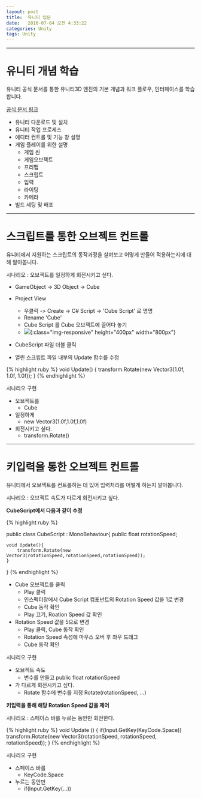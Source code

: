 ```yaml
---
layout: post
title:  유니티 입문
date:   2016-07-04 오전 4:33:22
categories: Unity
tags: Unity
---
```



* * *

# 유니티 개념 학습
유니티 공식 문서를 통한 유니티3D 엔진의 기본 개념과 워크 플로우, 인터페이스를 학습합니다.

[공식 문서 링크](http://unity3d.com/kr/learn/tutorials/topics/virtual-reality)

- 유니티 다운로드 및 설치
- 유니티 작업 프로세스
- 에디터 컨트롤 및 기능 창 설명
- 게임 플레이를 위한 설명
	- 게임 씬
	- 게임오브젝트
	- 프리팹
	- 스크립트
	- 입력
	- 라이팅
	- 카메라
- 빌드 세팅 및 배포


- - -



# 스크립트를 통한 오브젝트 컨트롤
유니티에서 지원하는 스크립트의 동작과정을 살펴보고 어떻게 만들어 적용하는지에 대해 알아봅니다.

시나리오 : 오브젝트를 일정하게 회전시키고 싶다.

- GameObject -> 3D Object -> Cube
- Project View
	- 우클릭 -> Create -> C# Script -> 'Cube Script' 로 명명
	- Rename 'Cube'
	- Cube Script 를 Cube 오브젝트에 끌어다 놓기
	- ![]({{site.url}}/downloads/aaa.png ){:class="img-responsive" height="400px" width="800px"}

- CubeScript 파일 더블 클릭
- 열린 스크립트 파일 내부의 Update 함수를 수정

{% highlight ruby %}
void Update()
{
	transform.Rotate(new Vector3(1.0f, 1.0f, 1.0f));
}
{% endhighlight %}

시나리오 구현

- 오브젝트를
	- Cube
- 일정하게
	- new Vector3(1.0f,1.0f,1.0f)
- 회전시키고 싶다. 
	- transform.Rotate()

- - - 

# 키입력을 통한 오브젝트 컨트롤
유니티에서 오브젝트를 컨트롤하는 데 있어 입력처리를 어떻게 하는지 알아봅니다.  

시나리오 : 오브젝트 속도가 다르게 회전시키고 싶다.

**CubeScript에서 다음과 같이 수정**

{% highlight ruby %}

public class CubeScript : MonoBehaviour{
	public float rotationSpeed;

	void Update(){
		transform.Rotate(new Vector3(rotationSpeed,rotationSpeed,rotationSpeed));
	}
}
{% endhighlight %}

- Cube 오브젝트를 클릭
	- Play 클릭
	- 인스펙터창에서 Cube Script 컴포넌트의 Rotation Speed 값을 1로 변경
	- Cube 동작 확인
	- Play 끄기, Roation Speed 값 확인
- Rotation Speed 값을 5으로 변경
	- Play 클릭, Cube 동작 확인
	- Rotation Speed 속성에 마우스 오버 후 좌우 드래그 
	- Cube 동작 확인

시나리오 구현

- 오브젝트 속도
	-  변수를 만들고 public float rotationSpeed
- 가 다르게 회전시키고 싶다.
	- Rotate 함수에 변수를 지정 Rotate(rotationSpeed, ...)

**키입력을 통해 해당 Rotation Speed 값을 제어**

시나리오 : 스페이스 바를 누르는 동안만 회전한다.

{% highlight ruby %}
void Update () {
        if(Input.GetKey(KeyCode.Space))
            transform.Rotate(new Vector3(rotationSpeed, rotationSpeed, rotationSpeed));
    }
{% endhighlight %}


시나리오 구현

- 스페이스 바를
	- KeyCode.Space
- 누르는 동안만
	- if(Input.GetKey(...))  


